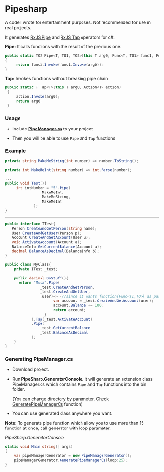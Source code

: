 # Pipesharp

A code I wrote for entertainment purposes. Not recommended for use in real projects.

It generates [RxJS Pipe](https://rxjs-dev.firebaseapp.com/api/index/function/pipe) and [RxJS Tap](https://rxjs-dev.firebaseapp.com/api/operators/tap) operators for c#.

 **Pipe:**  It calls functions with the result of the previous one. 

  ```csharp
  public static TO2 Pipe<T, TO1, TO2>(this T arg0, Func<T, TO1> func1, Func<TO1, TO2> func2)
  {
       return func2.Invoke(func1.Invoke(arg0));
  }
  ```

  **Tap:**  Invokes functions without breaking pipe chain

  ```csharp
  public static T Tap<T>(this T arg0, Action<T> action)
   {
       action.Invoke(arg0);
       return arg0;
   }
  ```

### Usage

* Include [**PipeManager.cs**](https://github.com/demirmusa/pipesharp/blob/master/PipeSharp.UnitTests/PipeManager.cs) to your project

* Then you will be able to use `Pipe` and `Tap` functions


### Example

  ```csharp
  private string MakeMeString(int number) => number.ToString();
  
  private int MakeMeInt(string number) => int.Parse(number);
  
  ...
  public void Test(){
       int intNumber = "5".Pipe(
                   MakeMeInt,
                   MakeMeString,
                   MakeMeInt                
               );    
  }
  ```

_______

  ```csharp
  public interface ITest{
     Person CreateAndGetPerson(string name);
     User CreateAndGetUser(Person p);
     Account CreateAndGetAccount(User u);
     void ActivateAccount(Account a);
     BalanceInfo GetCurrentBalance(Account a);
     decimal BalanceAsDecimal(BalanceInfo b);    
  }
  
  public class MyClass{
      private ITest _test;
      
      public decimal DoStuff(){
       	return "Musa".Pipe(
                  _test.CreateAndGetPerson,
                  _test.CreateAndGetUser,
            	  (user)=> {//since it wants function(Func<TI,TO>) as parameter, you can also use lambda functions
                        var account = _test.CreateAndGetAccount(user);
                        account.Balance += 100;
                        return account;
                    }
              ).Tap(_test.ActivateAccount)
              .Pipe(
                  _test.GetCurrentBalance
                  _test.BalanceAsDecimal
              );        
      }
  }
  
  ```

### Generating PipeManager.cs

* Download project. 

* Run **PipeSharp.GeneratorConsole**. it will generate an extension class [PipeManager.cs](https://github.com/demirmusa/pipesharp/blob/master/PipeSharp.UnitTests/PipeManager.cs) which contains `Pipe` and `Tap` functions into the bin folder.  

  (You can change directory by parameter. Check [GeneratePipeManagerCs](https://github.com/demirmusa/pipesharp/blob/d50682ff5022be0aeadbc76bbcb5b3db6237176c/PipeSharp/PipeManagerGenerator.cs#L9) function)

* You can use generated class anywhere you want.


**Note:**  To generate pipe function which allow you to use more than 15 function at once, call generator with loop parameter.

*PipeSharp.GeneratorConsole*

```csharp
static void Main(string[] args)
{
    var pipeManagerGenerator = new PipeManagerGenerator();
    pipeManagerGenerator.GeneratePipeManagerCs(loop:25);
}
```
